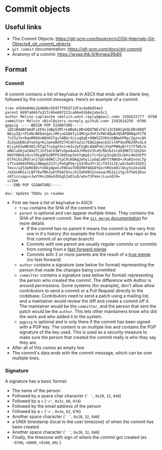 # Commit objects

## Useful links

- The Commit Objects: https://git-scm.com/book/en/v2/Git-Internals-Git-Objects#_git_commit_objects
- `git commit` documentation: https://git-scm.com/docs/git-commit
- Anatomy of a commit: https://wyag.thb.lt/#orgea3fb85

## Format

### Commit

A commit contains a list of key/value in ASCII that ends with a blank line,
followed by the commit messages. Here’s an example of a commit:

```
tree e5b9e846e1b468bc9597ff95d71dfacda8bd54e3
parent 6097a04b7a327c4be68f222ca66e61b8e1abe5c1
author Melvin Laplanche <melvin.wont.reply@gmail.com> 1592615777 -0700
committer Melvin <Nivl@users.noreply.github.com> 1592616250 -0700
gpgsig -----BEGIN PGP SIGNATURE-----
 iQIzBAABCAAdFiEE9vjmBp5ZMl+LWBekLDB+DQQTNEsFAl1ZCE0ACgkQLDB+DQQT
 NEuyIQ/+P14N/BK8dnqnLcMhjoGS86fy14MCqo3hPJxPWl0Qw0JQ5APDRNqnPiT6
 7z25y7e+RqeRR6OnNQhK5Tgv34BGrXcLuqQqE+9QWSZZV6XzbBNwkPBp/ZgzncQh
 ZL6ywGD0LAYom3g+KuJpeeBdVZ7XCmh7a2sLYEQG2gmasU2CslRPdooMGZ4RvdLd
 KjiykE5wMKXH2/6TgI7sxGgFXni+63x3yF2gBcAQAPn6j3YpPPW8yBrYjYTfWS/G
 mNbluh0jwCWXeTCJof5eCO3WYvUpoAuG4JYMoVV3hxM/RbtbZxtdX5MKYIlEb2Un
 M4VY8RUkzXvvlMigQFO2BPP5JKD5ep3nVYqKpEiTc+Qx1pInq8iELGDni4H2dtPV
 DlFkiEs2Rdlxn17pEs6OWIlJtpCRcKUAg2ehyiiybqCaNYtTAWUO+/Ku0SnovLTp
 sTtvd466SP0GyC8WqqG223ljPwVgPOe/y5ZvRuUY+1CcT4I3iIE/wXcbw9ldZd51
 Tmvx/aZSXpRE8DvYsN4yQpeeJFNVaoTO0IRNf8AG8YQzchRUxdd1l0uy5o2evGXE
 /mZenHRSs/LNfYEwfNhJy6tPGAI9to/O15UHVRS1nneuacMSIyjxYg/kfhmSZKoz
 o9fizcxapx+JwVYHviO6wVdSbgS2aO1u9/whof3Fkm+/Luvo0J4=
 =/Zem
----END PGP SIGNATURE-----

doc: Update TODOs in readme
```

- First we have a list of key/value in ASCII:
  - `tree` contains the SHA of the commit's tree
  - `parent` is optional and can appear multiple times. They contains
    the SHA of the parent commit. See the [`git merge` documentation](https://git-scm.com/docs/git-merge#_fast_forward_merge) for more details
    - If the commit has no parent it means the commit is the very first one
      in it's history (for example the first commit of the repo or the
      first commit of an orphan branch)
    - Commits with one parent are usually regular commits or commits
      from coming from a [fast-forward merge](https://git-scm.com/docs/git-merge#_fast_forward_merge)
    - Commits with 2 or more parents are the result of a [true merge](https://git-scm.com/docs/git-merge#_true_merge)
      (no fast-forward)
  - `author` contains a signature (see below for format) representing
    the person that made the changes being committed
  - `committer` contains a signature (see below for format) representing
    the person who created the commit. The difference with Author is around
    permissions. Some systems (for example), don't allow allow contributors
    to send a commit or a Pull Request directly to the codebase. Contributors
    need to send a patch using a mailing list, and a maintainer would review
    the diff and create a commit off it. The maintainer would be the
    `committer`, and the person that sent the patch would be the `author`. This
    lets other maintainers know who did the work and who added it to the system.
  - `pgpsig` is optional and is only there if the commit has been signed
    with a PGP key. The content is on multiple line and contains the PGP
    signature of the key used. This is used as a security measure to make
    sure the person that created the commit really is who they say they are.
- After all of this comes an empty line
- The commit's data ends with the commit message, which can be over multiple
  lines.

### Signature

A signature has a basic format:

- The name of the person
- Followed by a space char character (`' '`, `0x20`, `32`, `040`)
- Followed by a `<` (`'<'`, `0x3c`, `60`, `074`)
- Followed by the email address of the person
- Followed by a `>` (`'>'`, `0x3e`, `62`, `076`)
- Another space character (`' '`, `0x20`, `32`, `040`)
- a UNIX timestamp (local to the user timezone) of when the commit has been created
- Another space character (`' '`, `0x20`, `32`, `040`)
- Finally, the timezone with sign of where the commit got created (ex `-0700`, `+0000`, `+0100`, etc.)
